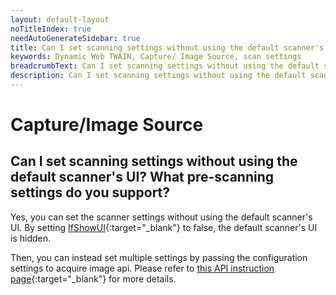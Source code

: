 ```yaml
---
layout: default-layout
noTitleIndex: true
needAutoGenerateSidebar: true
title: Can I set scanning settings without using the default scanner's UI? What pre-scanning settings do you support?
keywords: Dynamic Web TWAIN, Capture/ Image Source, scan settings
breadcrumbText: Can I set scanning settings without using the default scanner's UI? What pre-scanning settings do you support?
description: Can I set scanning settings without using the default scanner's UI? What pre-scanning settings do you support?
---
```


# Capture/Image Source

## Can I set scanning settings without using the default scanner's UI? What pre-scanning settings do you support?

Yes, you can set the scanner settings without using the default scanner's UI. By setting [IfShowUI](/_articles/info/api/WebTwain_Acquire.md#ifshowui){:target="_blank"} to false, the default scanner's UI is hidden.

Then, you can instead set multiple settings by passing the configuration settings to acquire image api. Please refer to [this API instruction page](/_articles/info/api/WebTwain_Acquire.md#acquireimage){:target="_blank"} for more details.
